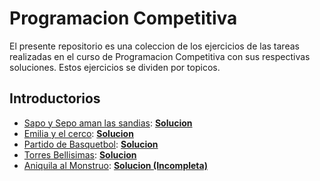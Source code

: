 # Programacion Competitiva

El presente repositorio es una coleccion de los ejercicios de las tareas realizadas en el curso de Programacion Competitiva con sus respectivas soluciones. Estos ejercicios se dividen por topicos.

## Introductorios

* [Sapo y Sepo aman las sandias](enunciados/facil/sapo_y_sepo.pdf): **[Solucion](/ejercicios/facil/sapo_y_sepo.cpp)**
* [Emilia y el cerco](/enunciados/facil/emilia_y_el_cerco.pdf): **[Solucion](/ejercicios/facil/emilia_y_el_cerro.cpp)**
* [Partido de Basquetbol](/enunciados/facil/partido_de_basquetbol.pdf): **[Solucion](/ejercicios/facil/partido_de_basquetbol.cpp)**
* [Torres Bellisimas](/enunciados/facil/torres_bellisimas.pdf): **[Solucion](/ejercicios/facil/torres_bellisimas.cpp)**
* [Aniquila al Monstruo](enunciados/facil/aniquila_al_mostruo.pdf): **[Solucion (Incompleta)](/ejercicios/facil/aniquila_al_mostruo.cpp)**
